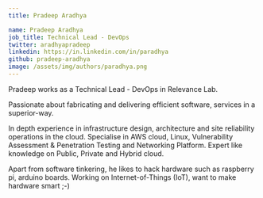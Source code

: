 ```yaml
---
title: Pradeep Aradhya

name: Pradeep Aradhya
job_title: Technical Lead - DevOps
twitter: aradhyapradeep
linkedin: https://in.linkedin.com/in/paradhya
github: pradeep-aradhya
image: /assets/img/authors/paradhya.png
---
```


Pradeep works as a Technical Lead - DevOps in Relevance Lab. 

Passionate about fabricating and delivering efficient software, services in a superior-way.

In depth experience in infrastructure design, architecture and site reliability operations in the cloud. Specialise in AWS cloud, Linux, Vulnerability Assessment & Penetration Testing and Networking Platform. Expert like knowledge on Public, Private and Hybrid cloud. 

Apart from software tinkering, he likes to hack hardware such as raspberry pi, arduino boards. Working on Internet-of-Things (IoT), want to make hardware smart ;-)